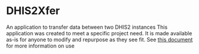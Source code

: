 # DHIS2Xfer
An application to transfer data between two DHIS2 instances
This application was created to meet a specific project need.  It is made available as-is for anyone to modify and repurpose as they see fit.
See [this document](https://github.com/ProjectBalance/DHIS2Xfer/raw/main/DHIS2Xfer/DHI2Xfer%20Training%20v1.0.docx) for more information on use

